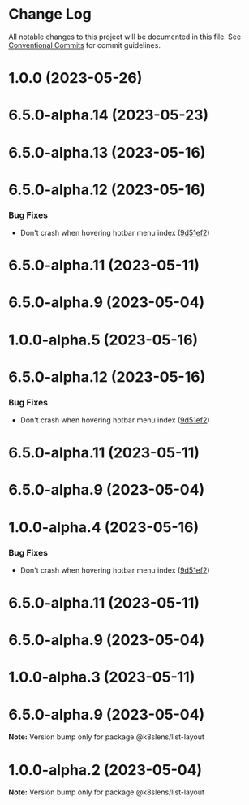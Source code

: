 # Change Log

All notable changes to this project will be documented in this file.
See [Conventional Commits](https://conventionalcommits.org) for commit guidelines.

# 1.0.0 (2023-05-26)



# 6.5.0-alpha.14 (2023-05-23)



# 6.5.0-alpha.13 (2023-05-16)



# 6.5.0-alpha.12 (2023-05-16)


### Bug Fixes

* Don't crash when hovering hotbar menu index ([9d51ef2](https://github.com/lensapp/lens/commit/9d51ef2aa69c6c9df0fd57281b25131a10efd27a))



# 6.5.0-alpha.11 (2023-05-11)



# 6.5.0-alpha.9 (2023-05-04)





# 1.0.0-alpha.5 (2023-05-16)



# 6.5.0-alpha.12 (2023-05-16)


### Bug Fixes

* Don't crash when hovering hotbar menu index ([9d51ef2](https://github.com/lensapp/lens/commit/9d51ef2aa69c6c9df0fd57281b25131a10efd27a))



# 6.5.0-alpha.11 (2023-05-11)



# 6.5.0-alpha.9 (2023-05-04)





# 1.0.0-alpha.4 (2023-05-16)


### Bug Fixes

* Don't crash when hovering hotbar menu index ([9d51ef2](https://github.com/lensapp/lens/commit/9d51ef2aa69c6c9df0fd57281b25131a10efd27a))



# 6.5.0-alpha.11 (2023-05-11)



# 6.5.0-alpha.9 (2023-05-04)





# 1.0.0-alpha.3 (2023-05-11)



# 6.5.0-alpha.9 (2023-05-04)

**Note:** Version bump only for package @k8slens/list-layout





# 1.0.0-alpha.2 (2023-05-04)

**Note:** Version bump only for package @k8slens/list-layout
